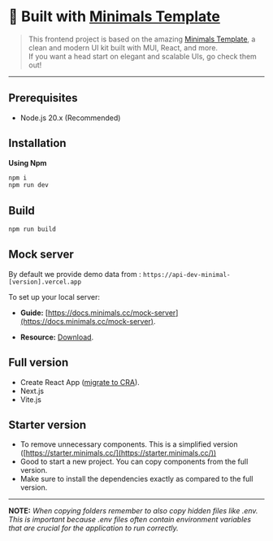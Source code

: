 # 🚀 Built with [Minimals Template](https://minimals.cc)

> This frontend project is based on the amazing [Minimals Template](https://minimals.cc), a clean and modern UI kit built with MUI, React, and more.  
> If you want a head start on elegant and scalable UIs, go check them out!

---

## Prerequisites

- Node.js 20.x (Recommended)

## Installation

**Using Npm**

```sh
npm i
npm run dev
```

## Build

```sh
npm run build
```

## Mock server

By default we provide demo data from : `https://api-dev-minimal-[version].vercel.app`

To set up your local server:

- **Guide:** [https://docs.minimals.cc/mock-server](https://docs.minimals.cc/mock-server).

- **Resource:** [Download](https://www.dropbox.com/sh/6ojn099upi105tf/AACpmlqrNUacwbBfVdtt2t6va?dl=0).

## Full version

- Create React App ([migrate to CRA](https://docs.minimals.cc/migrate-to-cra/)).
- Next.js
- Vite.js

## Starter version

- To remove unnecessary components. This is a simplified version ([https://starter.minimals.cc/](https://starter.minimals.cc/))
- Good to start a new project. You can copy components from the full version.
- Make sure to install the dependencies exactly as compared to the full version.

---

**NOTE:**
_When copying folders remember to also copy hidden files like .env. This is important because .env files often contain environment variables that are crucial for the application to run correctly._
